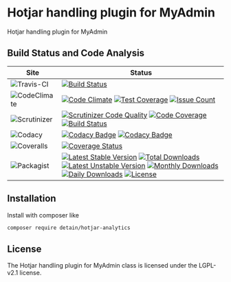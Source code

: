 # Hotjar handling plugin for MyAdmin

Hotjar handling plugin for MyAdmin

## Build Status and Code Analysis

Site          | Status
--------------|---------------------------
![Travis-CI](http://i.is.cc/storage/GYd75qN.png "Travis-CI")     | [![Build Status](https://travis-ci.org/detain/hotjar-analytics.svg?branch=master)](https://travis-ci.org/detain/hotjar-analytics)
![CodeClimate](http://i.is.cc/storage/GYlageh.png "CodeClimate")  | [![Code Climate](https://codeclimate.com/github/detain/hotjar-analytics/badges/gpa.svg)](https://codeclimate.com/github/detain/hotjar-analytics) [![Test Coverage](https://codeclimate.com/github/detain/hotjar-analytics/badges/coverage.svg)](https://codeclimate.com/github/detain/hotjar-analytics/coverage) [![Issue Count](https://codeclimate.com/github/detain/hotjar-analytics/badges/issue_count.svg)](https://codeclimate.com/github/detain/hotjar-analytics)
![Scrutinizer](http://i.is.cc/storage/GYeUnux.png "Scrutinizer")   | [![Scrutinizer Code Quality](https://scrutinizer-ci.com/g/myadmin-plugins/hotjar-analytics/badges/quality-score.png?b=master)](https://scrutinizer-ci.com/g/myadmin-plugins/hotjar-analytics/?branch=master) [![Code Coverage](https://scrutinizer-ci.com/g/myadmin-plugins/hotjar-analytics/badges/coverage.png?b=master)](https://scrutinizer-ci.com/g/myadmin-plugins/hotjar-analytics/?branch=master) [![Build Status](https://scrutinizer-ci.com/g/myadmin-plugins/hotjar-analytics/badges/build.png?b=master)](https://scrutinizer-ci.com/g/myadmin-plugins/hotjar-analytics/build-status/master)
![Codacy](http://i.is.cc/storage/GYi66Cx.png "Codacy")        | [![Codacy Badge](https://api.codacy.com/project/badge/Grade/226251fc068f4fd5b4b4ef9a40011d06)](https://www.codacy.com/app/detain/hotjar-analytics) [![Codacy Badge](https://api.codacy.com/project/badge/Coverage/25fa74eb74c947bf969602fcfe87e349)](https://www.codacy.com/app/detain/hotjar-analytics?utm_source=github.com&utm_medium=referral&utm_content=detain/hotjar-analytics&utm_campaign=Badge_Coverage)
![Coveralls](http://i.is.cc/storage/GYjNSim.png "Coveralls")    | [![Coverage Status](https://coveralls.io/repos/github/detain/db_abstraction/badge.svg?branch=master)](https://coveralls.io/github/detain/hotjar-analytics?branch=master)
![Packagist](http://i.is.cc/storage/GYacBEX.png "Packagist")     | [![Latest Stable Version](https://poser.pugx.org/detain/hotjar-analytics/version)](https://packagist.org/packages/detain/hotjar-analytics) [![Total Downloads](https://poser.pugx.org/detain/hotjar-analytics/downloads)](https://packagist.org/packages/detain/hotjar-analytics) [![Latest Unstable Version](https://poser.pugx.org/detain/hotjar-analytics/v/unstable)](//packagist.org/packages/detain/hotjar-analytics) [![Monthly Downloads](https://poser.pugx.org/detain/hotjar-analytics/d/monthly)](https://packagist.org/packages/detain/hotjar-analytics) [![Daily Downloads](https://poser.pugx.org/detain/hotjar-analytics/d/daily)](https://packagist.org/packages/detain/hotjar-analytics) [![License](https://poser.pugx.org/detain/hotjar-analytics/license)](https://packagist.org/packages/detain/hotjar-analytics)


## Installation

Install with composer like

```sh
composer require detain/hotjar-analytics
```

## License

The Hotjar handling plugin for MyAdmin class is licensed under the LGPL-v2.1 license.

